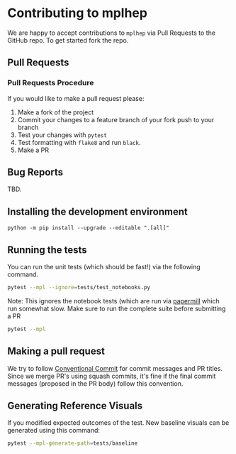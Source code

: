 # Contributing to mplhep

We are happy to accept contributions to `mplhep` via Pull Requests to the GitHub repo. To get started fork the repo.

## Pull Requests

### Pull Requests Procedure

If you would like to make a pull request please:

1. Make a fork of the project
2. Commit your changes to a feature branch of your fork push to your branch
3. Test your changes with `pytest`
3. Test formatting with `flake8` and run `black`.
4. Make a PR

## Bug Reports

TBD.

## Installing the development environment

```
python -m pip install --upgrade --editable ".[all]"
```

<!-- To make the PR process much smoother we also strongly recommend that you setup the Git pre-commit hook for [Black](https://github.com/psf/black) by running

```
pre-commit install
```

This will run `black` over your code each time you attempt to make a commit and warn you if there is an error, canceling the commit. -->

## Running the tests

You can run the unit tests (which should be fast!) via the following command.

```bash
pytest --mpl --ignore=tests/test_notebooks.py
```

Note: This ignores the notebook tests (which are run via [papermill](https://github.com/nteract/papermill) which run somewhat slow.
Make sure to run the complete suite before submitting a PR

```bash
pytest --mpl
```

## Making a pull request

We try to follow [Conventional Commit](https://www.conventionalcommits.org/) for commit messages and PR titles. Since we merge PR's using squash commits, it's fine if the final commit messages (proposed in the PR body) follow this convention.

## Generating Reference Visuals

If you modified expected outcomes of the test. New baseline visuals can be generated using this command:

```bash
pytest --mpl-generate-path=tests/baseline
```
